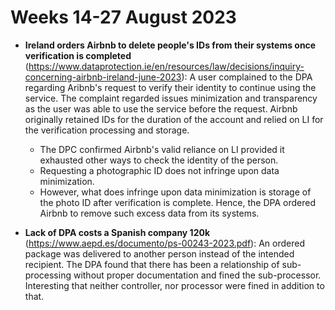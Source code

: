 # Weeks 14-27 August 2023

- **Ireland orders Airbnb to delete people's IDs from their systems once verification is completed** (https://www.dataprotection.ie/en/resources/law/decisions/inquiry-concerning-airbnb-ireland-june-2023): A user complained to the DPA regarding Aribnb's request to verify their identity to continue using the service. The complaint regarded issues minimization and transparency as the user was able to use the service before the request. Airbnb originally retained IDs for the duration of the account and relied on LI for the verification processing and storage. 
    - The DPC confirmed Airbnb's valid reliance on LI provided it exhausted other ways to check the identity of the person.
    - Requesting a photographic ID does not infringe upon data minimization.
    - However, what does infringe upon data minimization is storage of the photo ID after verification is complete. Hence, the DPA ordered Airbnb to remove such excess data from its systems.

- **Lack of DPA costs a Spanish company 120k** (https://www.aepd.es/documento/ps-00243-2023.pdf): An ordered package was delivered to another person instead of the intended recipient. The DPA found that there has been a relationship of sub-processing without proper documentation and fined the sub-processor. Interesting that neither controller, nor processor were fined in addition to that.